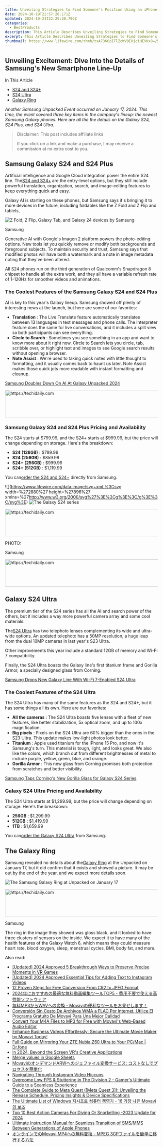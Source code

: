 ```yaml
---
title: Unveiling Strategies to Find Someone's Position Using an iPhone
date: 2024-10-19T22:57:28.171Z
updated: 2024-10-21T22:29:20.796Z
categories:
  - BestProducts
description: This Article Describes Unveiling Strategies to Find Someone's Position Using an iPhone
excerpt: This Article Describes Unveiling Strategies to Find Someone's Position Using an iPhone
thumbnail: https://www.lifewire.com/thmb/txA73KOpITlZcWV9EHjciHEVKx0=/540x405/filters:no_upscale():max_bytes(150000):strip_icc():format(webp)/Track_People_iPhone-cd53906d4aac4906ae7974ec7772b7a6.jpg
---
```


## Unveiling Excitement: Dive Into the Details of Samsung's New Smartphone Line-Up

 In This Article

* [S24 and S24+](https://www.lifewire.com/#toc-samsung-galaxy-s24-and-s24-plus)
* [S24 Ultra](https://www.lifewire.com/#toc-galaxy-s24-ultra)
* [Galaxy Ring](https://www.lifewire.com/#toc-the-galaxy-ring)

 _Another Samsung Unpacked Event occurred on January 17, 2024\. This time, the event covered three key items in the company's lineup: the newest Samsung Galaxy phones. Here are all the the details on the Galaxy S24, S24 Plus, and S24 Ultra._

>  Disclaimer: This post includes affiliate links
>
>  If you click on a link and make a purchase, I may receive a commission at no extra cost to you.
>

## Samsung Galaxy S24 and S24 Plus

 Artificial intelligence and Google Cloud integration power the entire S24 line. The[S24 and S24+](https://www.lifewire.com/samsung-galaxy-s24-7964194) are the entry-level options, but they still include powerful translation, organization, search, and image-editing features to keep everything quick and easy.

 Galaxy AI is starting on these phones, but Samsung says it's bringing it to more devices in the future, including foldables like the Z Fold and Z Flip and tablets,

![Z Fold, Z Flip, Galaxy Tab, and Galaxy 24 devices by Samsung](https://www.lifewire.com/thmb/ph0bgMizYzTv5loBL9A-fipQ3qc=/960x0/filters:no_upscale():max_bytes(200000):strip_icc():format(webp)/Samsung-Galaxy-AI-products-2c855edca4d44ce49a2635bc570e42de.jpg)

Samsung

 Generative AI with Google's Imagen 2 platform powers the photo-editing options. New tools let you quickly remove or modify both backgrounds and foreground subjects. To maintain security and trust, Samsung says that modified photos will have both a watermark and a note in image metadata noting that they've been altered.

 All S24 phones run on the third generation of Qualcomm's Snapdragon 8 chipset to handle all the extra work, and they all have a variable refresh rate of 1-120Hz for smoother videos and animations.

### The Coolest Features of the Samsung Galaxy S24 and S24 Plus

 AI is key to this year's Galaxy lineup. Samsung showed off plenty of interesting news at the launch, but here are some of our favorites:

* **Translation** : The Live Translate feature automatically translates between 13 languages in text messages and phone calls. The Interpreter feature does the same for live conversations, and it includes a split view so both participants can see everything.
* **Circle to Search** : Sometimes you see something in an app and want to know more about it right now. Circle to Search lets you circle, tab, scribble over, or highlight text and images to see Google search results without opening a browser.
* **Note Assist** : We're used to taking quick notes with little thought to formatting, and it usually comes back to haunt us later. Note Assist makes those quick jots more readable with instant formatting and cleanup.

[Samsung Doubles Down On AI At Galaxy Unpacked 2024](https://www.lifewire.com/samsung-ai-galaxy-unpacked-2024-8430782)

<!-- affiliate ads begin -->
<a href="https://ephamedtechinc.pxf.io/c/5597632/2136614/26400" target="_top" id="2136614">
  <img src="//a.impactradius-go.com/display-ad/26400-2136614" border="0" alt="https://techidaily.com" width="728" height="90"/>
</a>
<img height="0" width="0" src="https://ephamedtechinc.pxf.io/i/5597632/2136614/26400" style="position:absolute;visibility:hidden;" border="0" />
<!-- affiliate ads end -->

### Samsung Galaxy S24 and S24 Plus Pricing and Availability

 The S24 starts at $799.99, and the S24+ starts at $999.99, but the price will change depending on storage. Here's the breakdown:

* **S24 (128GB)** : $799.99
* **S24 (256GB)** : $859.99
* **S24+ (256GB)** : $999.99
* **S24+ (512GB)** : $1,119.99

 You can[order the S24 and S24+](https://shop-links.co/link/?exclusive=1&publisher_slug=itechdaily19598&url=https%3A%2F%2Fwww.samsung.com%2Fus%2Fsmartphones%2Fgalaxy-s24%2Fbuy%2Fgalaxy-s24-plus-512gb-unlocked-sm-s926ulbexaa%2F) directly from Samsung.

![](<https://www.lifewire.com/data:image/svg+xml,%3Csvg> width=%272880%27 height=%27896%27 xmlns=%27<http://www.w3.org/2000/svg%27%3E%3Cg%3E%3C/g%3E%3C/svg%3E>) ![The Galaxy S24 series](https://www.lifewire.com/thmb/H8-QOm52O_whCuEeJB99b-JlfD0=/1500x0/filters:no_upscale():max_bytes(200000):strip_icc():format(webp)/Galaxy-S24-series-side-8dcbaec3364645939e41673b77364f49.jpg)

<!-- affiliate ads begin -->
<a href="https://unicoeye.pxf.io/c/5597632/2134247/18498" target="_top" id="2134247">
  <img src="//a.impactradius-go.com/display-ad/18498-2134247" border="0" alt="https://techidaily.com" width="728" height="90"/>
</a>
<img height="0" width="0" src="https://unicoeye.pxf.io/i/5597632/2134247/18498" style="position:absolute;visibility:hidden;" border="0" />
<!-- affiliate ads end -->

 PHOTO:

Samsung

<!-- affiliate ads begin -->
<a href="https://ephamedtechinc.pxf.io/c/5597632/2137211/26400" target="_top" id="2137211">
  <img src="//a.impactradius-go.com/display-ad/26400-2137211" border="0" alt="https://techidaily.com" width="728" height="90"/>
</a>
<img height="0" width="0" src="https://ephamedtechinc.pxf.io/i/5597632/2137211/26400" style="position:absolute;visibility:hidden;" border="0" />
<!-- affiliate ads end -->

## Galaxy S24 Ultra

 The premium tier of the S24 series has all the AI and search power of the others, but it includes a way more powerful camera array and some cool materials.

 The[S24 Ultra](https://www.lifewire.com/samsung-galaxy-s24-ultra-7964195) has two telephoto lenses complementing its wide and ultra-wide options. An updated telephoto has a 50MP resolution, a huge leap from the dual 10MP cameras in last year's S23 Ultra.

 Other improvements this year include a standard 12GB of memory and Wi-Fi 7 compatibility.

 Finally, the S24 Ultra boasts the Galaxy line's first titanium frame and Gorilla Armor, a specially designed glass from Corning.

[Samsung Drops New Galaxy Line With Wi-Fi 7-Enabled S24 Ultra](https://www.lifewire.com/samsung-galaxy-s24-line-with-wi-fi-7-8426902)

### The Coolest Features of the S24 Ultra

 The S24 Ultra has many of the same features as the S24 and S24+, but it has some things all its own. Here are our favorites:

* **All the cameras** : The S24 Ultra boasts five lenses with a fleet of new features, like better stabilization, 5x optical zoom, and up to 100x magnification.
* **Big pixels** : Pixels on the S24 Ultra are 60% bigger than the ones in the S23 Ultra. This update makes low-light photos look better.
* **Titanium** : Apple used titanium for the iPhone 15 Pro, and now it's Samsung's turn. This material is tough, light, and looks great. We also like the colors, which branch out from different brightnesses of metal to include purple, yellow, green, blue, and orange.
* **Gorilla Armor** : This new glass from Corning promises both protection from scratches and better visibility.

[Samsung Taps Corning's New Gorilla Glass for Galaxy S24 Series](https://www.lifewire.com/samsung-corning-gorilla-armor-galaxy-s24-8430937)

### Galaxy S24 Ultra Pricing and Availability

 The S24 Ultra starts at $1,299.99, but the price will change depending on storage. Here's the breakdown:

* **256GB** : $1,299.99
* **512GB** : $1,419.99
* **1TB** : $1,659.99

 You can[order the Galaxy S24 Ultra](https://shop-links.co/link/?exclusive=1&publisher_slug=itechdaily19598&url=https%3A%2F%2Fwww.samsung.com%2Fus%2Fsmartphones%2Fgalaxy-s24-ultra%2Fbuy%2Fgalaxy-s24-ultra-512gb-unlocked-sm-s928uzkfxaa%2F) from Samsung.

## The Galaxy Ring

 Samsung revealed no details about the[Galaxy Ring](https://www.lifewire.com/samsung-galaxy-ring-8431146) at the Unpacked on January 17, but it did confirm that it exists and showed a picture. It may be out by the end of the year, and we expect more details soon.

![The Samsung Galaxy Ring at Unpacked on January 17](https://www.lifewire.com/thmb/XOn6Op1FOwrrBB4DZC-JI2v8zjg=/960x0/filters:no_upscale():max_bytes(200000):strip_icc():format(webp)/Galaxy-Ring-8ce01a84a53c4c0596485ebde10aea04.jpg)

<!-- affiliate ads begin -->
<a href="https://appsumo.8odi.net/c/5597632/2049391/7443" target="_top" id="2049391">
  <img src="//a.impactradius-go.com/display-ad/7443-2049391" border="0" alt="https://techidaily.com" width="728" height="90"/>
</a>
<img height="0" width="0" src="https://appsumo.8odi.net/i/5597632/2049391/7443" style="position:absolute;visibility:hidden;" border="0" />
<!-- affiliate ads end -->

Samsung

 The ring in the image they showed was gloss black, and it looked to have three clusters of sensors on the inside. We expect it to have many of the health features of the Galaxy Watch 6, which means they could measure heart rate, blood oxygen, sleep, menstrual cycles, BMI, body fat, and more.

<ins class="adsbygoogle"
     style="display:block"
     data-ad-format="autorelaxed"
     data-ad-client="ca-pub-7571918770474297"
     data-ad-slot="1223367746"></ins>

<ins class="adsbygoogle"
     style="display:block"
     data-ad-client="ca-pub-7571918770474297"
     data-ad-slot="8358498916"
     data-ad-format="auto"
     data-full-width-responsive="true"></ins>

<span class="atpl-alsoreadstyle">Also read:</span>
<div><ul>
<li><a href="https://video-capture.techidaily.com/updated-2024-approved-5-breakthrough-ways-to-preserve-precise-moments-in-vr-games/"><u>[Updated] 2024 Approved 5 Breakthrough Ways to Preserve Precise Moments in VR Games</u></a></li>
<li><a href="https://instagram-video-recordings.techidaily.com/updated-2024-approved-essential-tips-for-adding-text-to-instagram-videos/"><u>[Updated] 2024 Approved Essential Tips for Adding Text to Instagram Videos</u></a></li>
<li><a href="https://techtrends.techidaily.com/12-proven-steps-for-free-conversion-from-cr2-to-jpeg-format/"><u>12 Proven Steps for Free Conversion From CR2 to JPEG Format</u></a></li>
<li><a href="https://techtrends.techidaily.com/2024top5/"><u>2024年におすすめの最適な無料動画編集ツールTOP5 - 費用不要で使える高性能ソフトウェア</u></a></li>
<li><a href="https://techtrends.techidaily.com/1726227340853-mp3wav-movavi/"><u>無料MP3からWAVへの変換 - Movaviの便利なツールをお見せします！</u></a></li>
<li><a href="https://techtrends.techidaily.com/conversion-sin-costo-de-archivos-wma-a-flac-por-internet-utilice-el-programa-gratuito-de-movavi-para-una-mejor-calidad/"><u>Conversión Sin Costo De Archivos WMA a FLAC Por Internet, Utilice El Programa Gratuito De Movavi Para Una Mejor Calidad</u></a></li>
<li><a href="https://techtrends.techidaily.com/convert-your-m4a-files-to-mp3-for-free-with-movavis-web-based-audio-editor/"><u>Convert Your M4A Files to MP3 for Free with Movavi's Web-Based Audio Editor</u></a></li>
<li><a href="https://techtrends.techidaily.com/enhance-business-videos-effortlessly-secure-the-ultimate-movie-maker-by-movavi-today/"><u>Enhance Business Videos Effortlessly: Secure the Ultimate Movie Maker by Movavi Today!</u></a></li>
<li><a href="https://screen-mirror.techidaily.com/full-guide-on-mirroring-your-zte-nubia-z60-ultra-to-your-pcmac-drfone-by-drfone-android/"><u>Full Guide on Mirroring Your ZTE Nubia Z60 Ultra to Your PC/Mac | Dr.fone</u></a></li>
<li><a href="https://extra-tips.techidaily.com/in-2024-beyond-the-screen-vrs-creative-applications/"><u>In 2024, Beyond the Screen VR's Creative Applications</u></a></li>
<li><a href="https://tools.techidaily.com/ablebits/google-sheets-add-ons-merge-values/"><u>Merge values in Google Sheets</u></a></li>
<li><a href="https://techtrends.techidaily.com/movaviarw/"><u>MovaviのオンデマンドARWへのジェファイル変換サービス: コストなしでプロセスを簡単化</u></a></li>
<li><a href="https://instagram-clips.techidaily.com/navigating-through-instagram-video-hiccups/"><u>Navigating Through Instagram Video Hiccups</u></a></li>
<li><a href="https://win-answers.techidaily.com/overcome-low-fps-and-stuttering-in-the-division-2-gamers-ultimate-guide-to-a-seamless-experience/"><u>Overcome Low FPS & Stuttering in The Division 2 - Gamer's Ultimate Guide to a Seamless Experience</u></a></li>
<li><a href="https://tech-recovery.techidaily.com/the-complete-guide-to-meta-quest-meta-quest-3-unveiling-the-release-schedule-pricing-insights-and-device-specifications/"><u>The Complete Guide to Meta Quest ([Meta Quest 3]): Unveiling the Release Schedule, Pricing Insights & Device Specifications</u></a></li>
<li><a href="https://techtrends.techidaily.com/the-ultimate-list-of-windows-16-movavi/"><u>The Ultimate List of Windows 지시프로 컴퓨터 캠영기 - 16 가장 나은 Movavi의 보조</u></a></li>
<li><a href="https://fox-blue.techidaily.com/top-10-best-action-cameras-for-diving-or-snorkelling-2023-update-for-2024/"><u>Top 10 Best Action Cameras For Diving Or Snorkelling -2023 Update for 2024</u></a></li>
<li><a href="https://win-remarkable.techidaily.com/ultimate-instruction-manual-for-seamless-transition-of-smsmms-between-generations-of-apple-phones/"><u>Ultimate Instruction Manual for Seamless Transition of SMS/MMS Between Generations of Apple Phones</u></a></li>
<li><a href="https://techtrends.techidaily.com/movavi-mp4-mpeg-3gp/"><u>オンラインでのMovavi MP4への無料変換 - MPEG 3GPファイルを簡単に移行する方法</u></a></li>
</ul></div>

